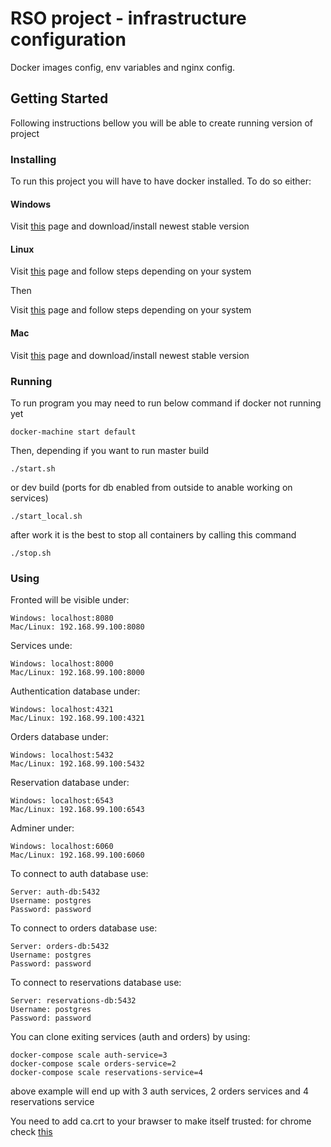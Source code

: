 # RSO project - infrastructure configuration

Docker images config, env variables and nginx config.

## Getting Started

Following instructions bellow you will be able to create running version of project

### Installing

To run this project you will have to have docker installed. To do so either: 

#### Windows

Visit [this](https://docs.docker.com/docker-for-windows/install/) page and download/install newest stable version

#### Linux

Visit [this](https://docs.docker.com/install/) page and follow steps depending on your system

Then

Visit [this](https://docs.docker.com/compose/install/) page and follow steps depending on your system


#### Mac

Visit [this](https://docs.docker.com/docker-for-mac/install/) page and download/install newest stable version

### Running

To run program you may need to run below command if docker not running yet

```
docker-machine start default
```

Then, depending if you want to run master build

```
./start.sh
```

or dev build (ports for db enabled from outside to anable working on services)

```
./start_local.sh
```

after work it is the best to stop all containers by calling this command

```
./stop.sh
```

### Using

Fronted will be visible under:

```
Windows: localhost:8080
Mac/Linux: 192.168.99.100:8080
```

Services unde:

```
Windows: localhost:8000
Mac/Linux: 192.168.99.100:8000
```

Authentication database under:

```
Windows: localhost:4321
Mac/Linux: 192.168.99.100:4321
```

Orders database under:

```
Windows: localhost:5432
Mac/Linux: 192.168.99.100:5432
```

Reservation database under:

```
Windows: localhost:6543
Mac/Linux: 192.168.99.100:6543
```

Adminer under:

```
Windows: localhost:6060
Mac/Linux: 192.168.99.100:6060
```

To connect to auth database use: 

```
Server: auth-db:5432
Username: postgres
Password: password
```

To connect to orders database use: 

```
Server: orders-db:5432
Username: postgres
Password: password
```

To connect to reservations database use: 

```
Server: reservations-db:5432
Username: postgres
Password: password
```

You can clone exiting services (auth and orders) by using: 

```
docker-compose scale auth-service=3
docker-compose scale orders-service=2
docker-compose scale reservations-service=4
```

above example will end up with 3 auth services, 2 orders services and 4 reservations service


You need to add ca.crt to your brawser to make itself trusted: for chrome check [this](https://stackoverflow.com/questions/7580508/getting-chrome-to-accept-self-signed-localhost-certificate)